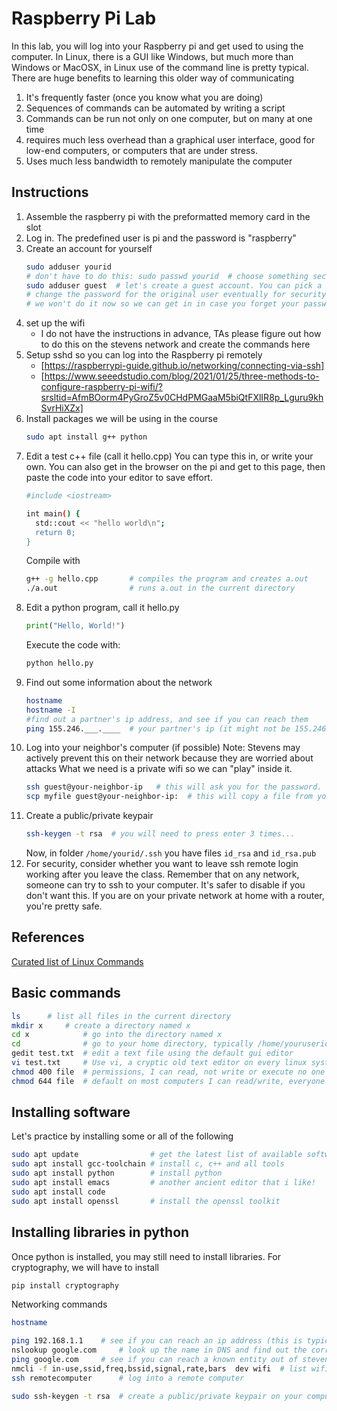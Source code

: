 # Raspberry Pi Lab

In this lab, you will log into your Raspberry pi and get used to using
the computer. In Linux, there is a GUI like Windows, but much more
than Windows or MacOSX, in Linux use of the command line is pretty
typical. There are huge benefits to learning this older way of communicating

1. It's frequently faster (once you know what you are doing)
1. Sequences of commands can be automated by writing a script
1. Commands can be run not only on one computer, but on many at one time
1. requires much less overhead than a graphical user interface, good for low-end computers, or computers that are under stress.
1. Uses much less bandwidth to remotely manipulate the computer

## Instructions

1. Assemble the raspberry pi with the preformatted memory card in the slot
1. Log in. The predefined user is pi and the password is "raspberry"
1. Create an account for yourself
   ```bash
   sudo adduser yourid
   # don't have to do this: sudo passwd yourid  # choose something secure!
   sudo adduser guest  # let's create a guest account. You can pick a different id
   # change the password for the original user eventually for security.
   # we won't do it now so we can get in in case you forget your password
   ```
1. set up the wifi
   - I do not have the instructions in advance, TAs please figure out how to do this on the stevens network and create the commands here
1. Setup sshd so you can log into the Raspberry pi remotely
   - [https://raspberrypi-guide.github.io/networking/connecting-via-ssh]
   - [https://www.seeedstudio.com/blog/2021/01/25/three-methods-to-configure-raspberry-pi-wifi/?srsltid=AfmBOorm4PyGroZ5v0CHdPMGaaM5biQtFXlIR8p_Lguru9khSvrHiXZx]
1. Install packages we will be using in the course
   ```bash
   sudo apt install g++ python
   ```
1. Edit a test c++ file (call it hello.cpp)
   You can type this in, or write your own. You can also get in the browser on
   the pi and get to this page, then paste the code into your editor to save
   effort.
   ```bash
   #include <iostream>
   
   int main() {
     std::cout << "hello world\n";
     return 0;
   }
   ```
   Compile with
   ```bash
   g++ -g hello.cpp       # compiles the program and creates a.out
   ./a.out                # runs a.out in the current directory
   ```
1. Edit a python program, call it hello.py
   ```python
   print("Hello, World!")
   ```
   Execute the code with:
   ```bash
   python hello.py
   ```
1. Find out some information about the network
   ```bash
   hostname
   hostname -I
   #find out a partner's ip address, and see if you can reach them
   ping 155.246.___.____  # your partner's ip (it might not be 155.246)
   ```
1. Log into your neighbor's computer (if possible)
   Note: Stevens may actively prevent this on their network because they are worried about attacks
   What we need is a private wifi so we can "play" inside it.
   ```bash
   ssh guest@your-neighbor-ip   # this will ask you for the password. Then you will be on remotely!
   scp myfile guest@your-neighbor-ip:  # this will copy a file from your home directory to the remote one
   ```
1. Create a public/private keypair
   ```bash
   ssh-keygen -t rsa  # you will need to press enter 3 times...
   ```
   Now, in folder ```/home/yourid/.ssh``` you have files
   ```id_rsa``` and ```id_rsa.pub```
1. For security, consider whether you want to leave ssh remote login working after you leave the class.
   Remember that on any network, someone can try to ssh to your computer. It's safer to disable if you don't want this.
   If you are on your private network at home with a router, you're pretty safe.
## References

[Curated list of Linux Commands](github.com/LinuxCrashCourse/LinuxCrashCourse)

## Basic commands
```bash
ls		# list all files in the current directory
mkdir x		# create a directory named x
cd x            # go into the directory named x
cd              # go to your home directory, typically /home/youruserid
gedit test.txt  # edit a text file using the default gui editor
vi test.txt     # Use vi, a cryptic old text editor on every linux system
chmod 400 file  # permissions, I can read, not write or execute no one else
chmod 644 file  # default on most computers I can read/write, everyone else on my computer can read
```

## Installing software

Let's practice by installing some or all of the following
```bash
sudo apt update                # get the latest list of available software
sudo apt install gcc-toolchain # install c, c++ and all tools
sudo apt install python        # install python
sudo apt install emacs         # another ancient editor that i like!
sudo apt install code
sudo apt install openssl       # install the openssl toolkit
```

## Installing libraries in python

Once python is installed, you may still need to install libraries.
For cryptography, we will have to install

```bash
pip install cryptography
```

Networking commands

```bash
hostname

ping 192.168.1.1	# see if you can reach an ip address (this is typical local address, not at Stevens)
nslookup google.com     # look up the name in DNS and find out the corresponding IP address
ping google.com		# see if you can reach a known entity out of stevens
nmcli -f in-use,ssid,freq,bssid,signal,rate,bars  dev wifi  # list wifi
ssh remotecomputer      # log into a remote computer

sudo ssh-keygen -t rsa  # create a public/private keypair on your computer
```